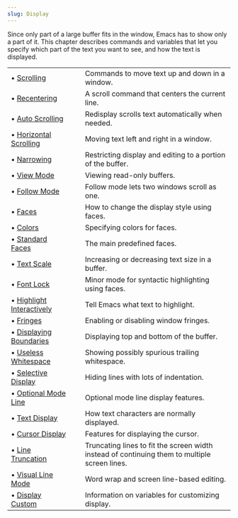 ```yaml
---
slug: Display
---
```


Since only part of a large buffer fits in the window, Emacs has to show only a part of it. This chapter describes commands and variables that let you specify which part of the text you want to see, and how the text is displayed.

|                                                                  |    |                                                                                               |
| :--------------------------------------------------------------- | -- | :-------------------------------------------------------------------------------------------- |
| • [Scrolling](/docs/emacs/Scrolling)                             |    | Commands to move text up and down in a window.                                                |
| • [Recentering](/docs/emacs/Recentering)                         |    | A scroll command that centers the current line.                                               |
| • [Auto Scrolling](/docs/emacs/Auto-Scrolling)                   |    | Redisplay scrolls text automatically when needed.                                             |
| • [Horizontal Scrolling](/docs/emacs/Horizontal-Scrolling)       |    | Moving text left and right in a window.                                                       |
| • [Narrowing](/docs/emacs/Narrowing)                             |    | Restricting display and editing to a portion of the buffer.                                   |
| • [View Mode](/docs/emacs/View-Mode)                             |    | Viewing read-only buffers.                                                                    |
| • [Follow Mode](/docs/emacs/Follow-Mode)                         |    | Follow mode lets two windows scroll as one.                                                   |
| • [Faces](/docs/emacs/Faces)                                     |    | How to change the display style using faces.                                                  |
| • [Colors](/docs/emacs/Colors)                                   |    | Specifying colors for faces.                                                                  |
| • [Standard Faces](/docs/emacs/Standard-Faces)                   |    | The main predefined faces.                                                                    |
| • [Text Scale](/docs/emacs/Text-Scale)                           |    | Increasing or decreasing text size in a buffer.                                               |
| • [Font Lock](/docs/emacs/Font-Lock)                             |    | Minor mode for syntactic highlighting using faces.                                            |
| • [Highlight Interactively](/docs/emacs/Highlight-Interactively) |    | Tell Emacs what text to highlight.                                                            |
| • [Fringes](/docs/emacs/Fringes)                                 |    | Enabling or disabling window fringes.                                                         |
| • [Displaying Boundaries](/docs/emacs/Displaying-Boundaries)     |    | Displaying top and bottom of the buffer.                                                      |
| • [Useless Whitespace](/docs/emacs/Useless-Whitespace)           |    | Showing possibly spurious trailing whitespace.                                                |
| • [Selective Display](/docs/emacs/Selective-Display)             |    | Hiding lines with lots of indentation.                                                        |
| • [Optional Mode Line](/docs/emacs/Optional-Mode-Line)           |    | Optional mode line display features.                                                          |
| • [Text Display](/docs/emacs/Text-Display)                       |    | How text characters are normally displayed.                                                   |
| • [Cursor Display](/docs/emacs/Cursor-Display)                   |    | Features for displaying the cursor.                                                           |
| • [Line Truncation](/docs/emacs/Line-Truncation)                 |    | Truncating lines to fit the screen width instead of continuing them to multiple screen lines. |
| • [Visual Line Mode](/docs/emacs/Visual-Line-Mode)               |    | Word wrap and screen line-based editing.                                                      |
| • [Display Custom](/docs/emacs/Display-Custom)                   |    | Information on variables for customizing display.                                             |
